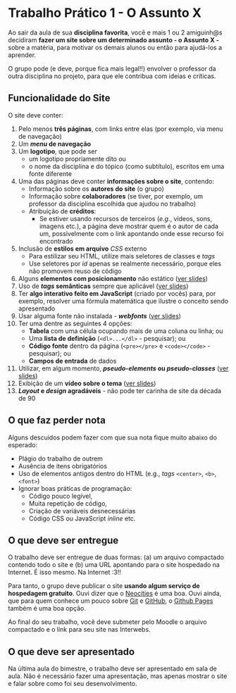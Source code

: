 # Trabalho Prático 1 - O Assunto X

Ao sair da aula de sua **disciplina favorita**, você e mais 1 ou 2 amiguinh@s
decidiram **fazer um site sobre um determinado assunto - o Assunto X -**
sobre a matéria, para motivar os demais alunos ou então para ajudá-los
a aprender.

O grupo pode (e deve, porque fica mais legal!!) envolver o professor da outra
disciplina no projeto, para que ele contribua com ideias e críticas.

## Funcionalidade do Site

O site deve conter:

1. Pelo menos **três páginas**, com links entre elas (por exemplo, via menu de
   navegação)
1. Um **_menu_ de navegação**
1. Um **logotipo**, que pode ser
   - um logotipo propriamente dito ou
   - o nome da disciplina e do tópico (como subtítulo), escritos em uma
     fonte diferente
1. Uma das páginas deve conter **informações sobre o site**, contendo:
   - Informação sobre os **autores do site** (o grupo)
   - Informação sobre **colaboradores** (se tiver, por exemplo, um professor
     da disciplina escolhida que ajudou no trabalho)
   - Atribuição de **créditos**:
     - Se estiver usando recursos de terceiros (_e.g._, vídeos, sons, imagens
       etc.), a página deve mostrar quem é o autor de cada um, possivelmente
       com o link apontando onde esse recurso foi encontrado
1. Inclusão de **estilos em arquivo** _CSS_ externo
   - Para estilizar seu HTML, utilize mais seletores de classes e _tags_
   - Use seletores por _id_ apenas se realmente necessário, porque eles não
     promovem reuso de código
1. Alguns **elementos com posicionamento** não estático
   ([ver slides][posicionamento])
1. Uso de **_tags_ semânticas** sempre que aplicável
   ([ver slides][tags_semanticas])
1. Ter **algo interativo feito em JavaScript** (criado por vocês) para,
   por exemplo, resolver uma fórmula matemática que ilustre o conceito sendo
   apresentado
1. Usar alguma fonte não instalada - **_webfonts_** ([ver slides][webfonts])
1. Ter uma dentre as seguintes 4 opções:
   - **Tabela** com uma célula ocupando mais de uma coluna ou linha; ou
   - Uma **lista de definição** (`<dl>...</dl>` - pesquisar); ou
   - **Código fonte** dentro da página (`<pre></pre>` e `<code></code>` -
     pesquisar); ou
   - **Campos de entrada** de dados
1. Utilizar, em algum momento, **_pseudo-elements_ ou _pseudo-classes_**
   ([ver slides][pseudo-coisas])
1. Exibição de um **vídeo sobre o tema** ([ver slides][video])
1. **_Layout_ e _design_ agradáveis** - não pode ter carinha de site da década
   de 90

[pseudo-coisas]: https://fegemo.github.io/cefet-front-end/classes/html5/#pseudo-classes-e-pseudo-elements
[tags_semanticas]: https://fegemo.github.io/cefet-front-end/classes/html5/#divitite-e-tags-semanticas
[posicionamento]: https://fegemo.github.io/cefet-front-end/classes/css4
[video]: https://fegemo.github.io/cefet-front-end/classes/css3/#video-e-audio
[webfonts]: https://fegemo.github.io/cefet-front-end/classes/css3/#web-fonts

## O que faz **perder nota**

Alguns descuidos podem fazer com que sua nota fique muito abaixo do esperado:
- Plágio do trabalho de outrem
- Ausência de itens obrigatórios
- Uso de elementos antigos dentro do HTML (e.g., _tags_ `<center>`, `<b>`,
  `<font>`)
- Ignorar boas práticas de programação:
  - Código pouco legível,
  - Muita repetição de código,
  - Criação de variáveis desnecessárias
  - Código CSS ou JavaScript _inline_ etc.

## O que deve ser **entregue**

O trabalho deve ser entregue de duas formas: (a) um arquivo compactado
contendo todo o site e (b) uma URL apontando para o site hospedado na Internet.
É isso mesmo. Na Internet :3!!

Para tanto, o grupo deve publicar o site
**usando algum serviço de hospedagem gratuito**. Ouvi dizer que o
[Neocities][neocities] é uma boa. Ouvi ainda, que para quem conhece um pouco
sobre [Git][git] e [GitHub][github], o [Github Pages][gh-pages] também é
uma boa opção.

Ao final do seu trabalho, você deve submeter pelo Moodle o arquivo compactado
e o link para seu site nas Interwebs.

## O que deve ser **apresentado**

Na última aula do bimestre, o trabalho deve ser apresentado em sala de aula.
Não é necessário fazer uma apresentação, mas apenas mostrar o site e falar
sobre como foi seu desenvolvimento.


[neocities]: https://neocities.org/
[git]: https://git-scm.com/
[github]: https://github.com/
[gh-pages]: https://pages.github.com/
